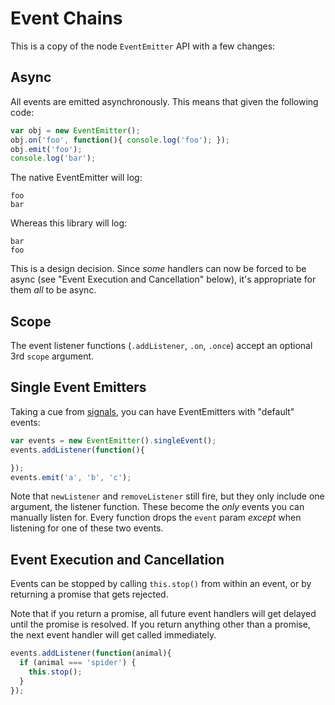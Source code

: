 # Event Chains

This is a copy of the node `EventEmitter` API with a few changes:

## Async

All events are emitted asynchronously.  This means that given the following
  code:

```js
var obj = new EventEmitter();
obj.on('foo', function(){ console.log('foo'); });
obj.emit('foo');
console.log('bar');
```

The native EventEmitter will log:

```
foo
bar
```

Whereas this library will log:

```
bar
foo
```

This is a design decision.  Since _some_ handlers can now be forced to be async
  (see "Event Execution and Cancellation" below), it's appropriate for them
  _all_ to be async.

## Scope

The event listener functions (`.addListener`, `.on`, `.once`) accept an
  optional 3rd `scope` argument.

## Single Event Emitters

Taking a cue from [signals](http://millermedeiros.github.io/js-signals/), you
can have EventEmitters with "default" events:

```js
var events = new EventEmitter().singleEvent();
events.addListener(function(){

});
events.emit('a', 'b', 'c');
```

Note that `newListener` and `removeListener` still fire, but they only include
  one argument, the listener function.  These become the _only_ events you can
  manually listen for.  Every function drops the `event` param _except_ when
  listening for one of these two events.

## Event Execution and Cancellation

Events can be stopped by calling `this.stop()` from within an event, or by
  returning a promise that gets rejected.

Note that if you return a promise, all future event handlers will get delayed
  until the promise is resolved.  If you return anything other than a promise,
  the next event handler will get called immediately.

```js
events.addListener(function(animal){
  if (animal === 'spider') {
    this.stop();
  }
});
```
